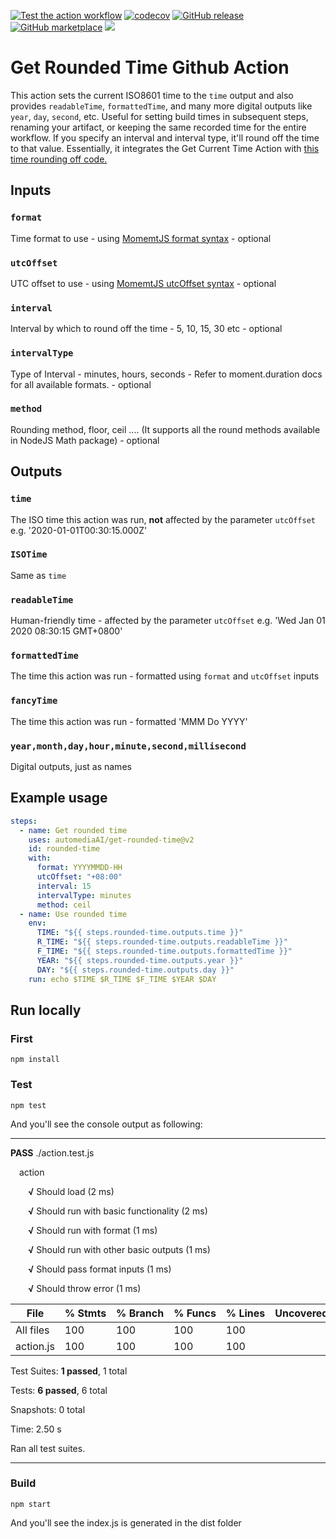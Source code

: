 [![Test the action workflow](https://github.com/automediaAI/get-rounded-time/workflows/Test%20the%20action/badge.svg)](https://github.com/automediaAI/get-rounded-time/actions?query=workflow:"Test+the+action")
[![codecov](https://codecov.io/gh/automediaAI/get-rounded-time/branch/master/graph/badge.svg)](https://codecov.io/gh/automediaAI/get-rounded-time/branch/master)
[![GitHub release](https://img.shields.io/github/release/automediaAI/get-rounded-time.svg)](https://github.com/automediaAI/get-rounded-time/releases/latest)
[![GitHub marketplace](https://img.shields.io/badge/marketplace-get--rounded--time-blue?logo=github)](https://github.com/marketplace/actions/get-rounded-time)
[![](https://img.shields.io/github/contributors/automediaAI/get-rounded-time.svg)](https://github.com/automediaAI/get-rounded-time/graphs/contributors)

# Get Rounded Time Github Action

This action sets the current ISO8601 time to the `time` output and also provides `readableTime`, `formattedTime`, and many more digital outputs like `year`, `day`, `second`, etc. Useful for setting build times in subsequent steps, renaming your artifact, or keeping the same recorded time for the entire workflow. If you specify an interval and interval type, it'll round off the time to that value. Essentially, it integrates the Get Current Time Action with [this time rounding off code.](https://github.com/arshadkazmi42/datetime-round)

## Inputs

### `format`

Time format to use - using [MomemtJS format syntax](https://momentjs.com/docs/#/displaying/format/) - optional

### `utcOffset`

UTC offset to use - using [MomemtJS utcOffset syntax](https://momentjs.com/docs/#/manipulating/utc-offset/) - optional

### `interval`

Interval by which to round off the time - 5, 10, 15, 30 etc - optional

### `intervalType`

Type of Interval - minutes, hours, seconds - Refer to moment.duration docs for all available formats. - optional

### `method`

Rounding method, floor, ceil .... (It supports all the round methods available in NodeJS Math package) - optional

## Outputs

### `time`

The ISO time this action was run, **not** affected by the parameter `utcOffset`  e.g. '2020-01-01T00:30:15.000Z'

### `ISOTime`

Same as `time`

### `readableTime`

Human-friendly time - affected by the parameter `utcOffset`  e.g. 'Wed Jan 01 2020 08:30:15 GMT+0800'

### `formattedTime`

The time this action was run - formatted using `format` and `utcOffset` inputs

### `fancyTime`

The time this action was run - formatted 'MMM Do YYYY'

### `year,month,day,hour,minute,second,millisecond`

Digital outputs, just as names

## Example usage

```yaml
steps:
  - name: Get rounded time
    uses: automediaAI/get-rounded-time@v2
    id: rounded-time
    with:
      format: YYYYMMDD-HH
      utcOffset: "+08:00"
      interval: 15
      intervalType: minutes
      method: ceil
  - name: Use rounded time
    env:
      TIME: "${{ steps.rounded-time.outputs.time }}"
      R_TIME: "${{ steps.rounded-time.outputs.readableTime }}"
      F_TIME: "${{ steps.rounded-time.outputs.formattedTime }}"
      YEAR: "${{ steps.rounded-time.outputs.year }}"
      DAY: "${{ steps.rounded-time.outputs.day }}"
    run: echo $TIME $R_TIME $F_TIME $YEAR $DAY
```

## Run locally

### First

```
npm install
```

### Test

```
npm test
```

And you'll see the console output as following:

***

**PASS**  ./action.test.js

&ensp;&ensp;action
  
  &ensp;&ensp;&ensp;&ensp;**√** Should load (2 ms)

  &ensp;&ensp;&ensp;&ensp;**√** Should run with basic functionality (2 ms)

  &ensp;&ensp;&ensp;&ensp;**√** Should run with format (1 ms)

  &ensp;&ensp;&ensp;&ensp;**√** Should run with other basic outputs (1 ms)

  &ensp;&ensp;&ensp;&ensp;**√** Should pass format inputs (1 ms)

  &ensp;&ensp;&ensp;&ensp;**√** Should throw error (1 ms)


File       | %&nbsp;Stmts | %&nbsp;Branch | %&nbsp;Funcs | %&nbsp;Lines | Uncovered&nbsp;Line&nbsp;#s
-----------|---------|----------|---------|---------|-------------------
All files  |     100 |      100 |     100 |     100 | 
 action.js |     100 |      100 |     100 |     100 | 

Test Suites: **1 passed**, 1 total

Tests:       **6 passed**, 6 total

Snapshots:   0 total

Time:        2.50 s

Ran all test suites.

***

### Build

```
npm start
```

And you'll see the index.js is generated in the dist folder